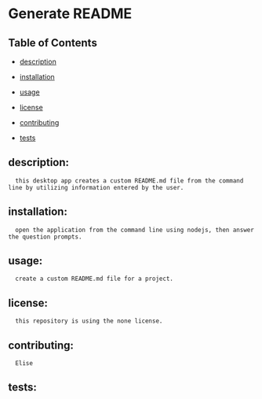 
  # Generate README

  ## Table of Contents

  * [description](#description)

  * [installation](#installation)

  * [usage](#usage)
  
  * [license](#license)

  * [contributing](#contributing)

  * [tests](#tests)

  ## description:
      this desktop app creates a custom README.md file from the command line by utilizing information entered by the user.

  ## installation:
      open the application from the command line using nodejs, then answer the question prompts.

  ## usage:
      create a custom README.md file for a project.

  ## license:

      this repository is using the none license.

  ## contributing:
      Elise

  ## tests:
      

  